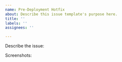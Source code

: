 ```yaml
---
name: Pre-Deployment Hotfix
about: Describe this issue template's purpose here.
title: ''
labels: ''
assignees: ''

---
```


Describe the issue:


Screenshots:
